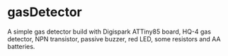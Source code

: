 # gasDetector
A simple gas detector build with Digispark ATTiny85 board, HQ-4 gas detector, NPN transistor, passive buzzer, red LED, some resistors and AA batteries.
